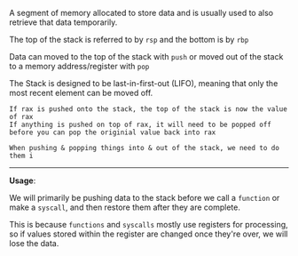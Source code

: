 
A segment of memory allocated to store data and is usually used to also retrieve that data temporarily.

The top of the stack is referred to by `rsp` and the bottom is by `rbp` 

Data can moved to the top of the stack with `push` 
or moved out of the stack to a memory address/register with `pop` 

The Stack is designed to be last-in-first-out (LIFO), meaning that only the most recent element can be moved off. 

	If rax is pushed onto the stack, the top of the stack is now the value of rax
	If anything is pushed on top of rax, it will need to be popped off before you can pop the originial value back into rax

	When pushing & popping things into & out of the stack, we need to do them i

-------------------------------------------

**Usage**: 

We will primarily be pushing data to the stack before we call a `function` or make a `syscall`, and then restore them after they are complete. 

This is because `functions` and `syscalls` mostly use registers for processing, so if values stored within the register are changed once they're over, we will lose the data. 



